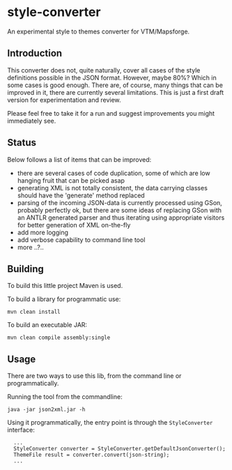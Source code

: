 # style-converter
An experimental style to themes converter for VTM/Mapsforge. 

## Introduction
This converter does not, quite naturally, cover all cases of the style definitions possible in the JSON format. However, maybe 80%? Which in some cases is good enough. There are, of course, many things that can be improved in it, there are currently several limitations. This is just a first draft version for experimentation and review. 

Please feel free to take it for a run and suggest improvements you might immediately see. 

## Status
Below follows a list of items that can be improved: 
* there are several cases of code duplication, some of which are low hanging fruit that can be picked asap
* generating XML is not totally consistent, the data carrying classes should have the 'generate' method replaced
* parsing of the incoming JSON-data is currently processed using GSon, probably perfectly ok, but there are some ideas of replacing GSon with an ANTLR generated parser and thus iterating using appropriate visitors for better generation of XML on-the-fly
* add more logging 
* add verbose capability to command line tool
* more ..?..

## Building
To build this little project Maven is used. 

  To build a library for programmatic use: 
  ```
  mvn clean install
  ```

  To build an executable JAR:
  ```
  mvn clean compile assembly:single
  ```

## Usage
There are two ways to use this lib, from the command line or programmatically. 

Running the tool from the commandline: 
```
java -jar json2xml.jar -h
```

Using it programmatically, the entry point is through the `StyleConverter` interface: 

```
  ...
  StyleConverter converter = StyleConverter.getDefaultJsonConverter();
  ThemeFile result = converter.convert(json-string);
  ...
```
